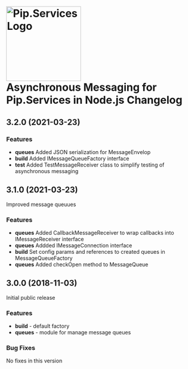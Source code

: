 # <img src="https://uploads-ssl.webflow.com/5ea5d3315186cf5ec60c3ee4/5edf1c94ce4c859f2b188094_logo.svg" alt="Pip.Services Logo" width="200"> <br/> Asynchronous Messaging for Pip.Services in Node.js Changelog

## <a name="3.2.0"></a> 3.2.0 (2021-03-23)

### Features
* **queues** Added JSON serialization for MessageEnvelop
* **build** Added IMessageQueueFactory interface
* **test** Added TestMessageReceiver class to simplify testing of asynchronous messaging

## <a name="3.1.0"></a> 3.1.0 (2021-03-23)

Improved message queuues

### Features
* **queues** Added CallbackMessageReceiver to wrap callbacks into IMessageReceiver interface
* **queues** Addded IMessageConnection interface
* **build** Set config params and references to created queues in MessageQueueFactory
* **queues** Added checkOpen method to MessageQueue

## <a name="3.0.0"></a> 3.0.0 (2018-11-03)

Initial public release

### Features
* **build** - default factory
* **queues** - module for manage message queues

### Bug Fixes
No fixes in this version

